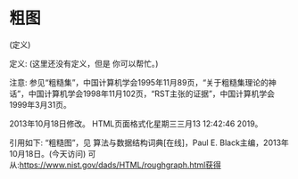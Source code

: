 # 粗图


(定义)



定义:
(这里还没有定义，但是
你可以帮忙。)



注意:
参见“粗糙集”，中国计算机学会1995年11月89页，“关于粗糙集理论的神话”，中国计算机学会1998年11月102页，“RST主张的证据”，中国计算机学会1999年3月31页。








2013年10月18日修改。
HTML页面格式化星期三三月13 12:42:46 2019。



引用如下:
“粗糙图”，见
算法与数据结构词典[在线]，Paul E. Black主编，2013年10月18日。(今天访问)
可从:https://www.nist.gov/dads/HTML/roughgraph.html获得